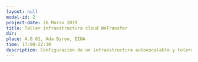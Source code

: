 ```yaml
---
layout: null
modal-id: 2
project-date: 26 Marzo 2019
title: Taller infraestructura cloud WeTransfer
dir: 
place: A.0.01, Ada Byron, EINA
time: 17:00-22:30
description: Configuración de un infraestructura autoescalable y tolerante a fallos dimensionada para millones de peticiones en Amazon Web Services.
---
```

